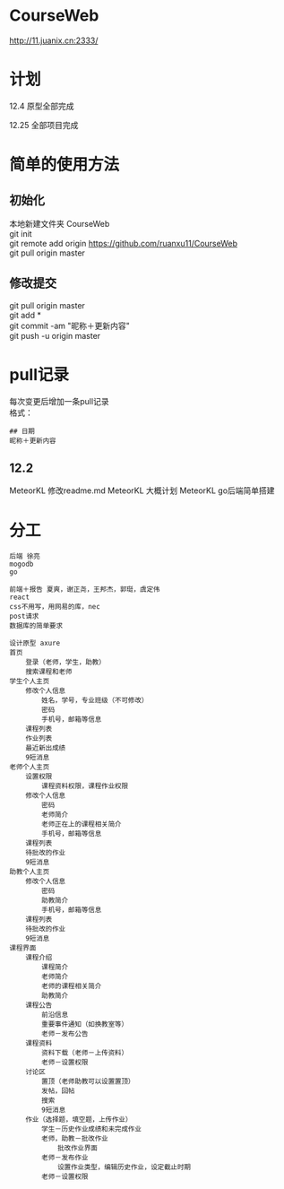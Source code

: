 # CourseWeb
http://11.juanix.cn:2333/

# 计划
12.4 原型全部完成

12.25 全部项目完成

# 简单的使用方法
## 初始化
本地新建文件夹 CourseWeb  
git init  
git remote add origin https://github.com/ruanxu11/CourseWeb  
git pull origin master  
## 修改提交
git pull origin master  
git add *  
git commit -am "昵称＋更新内容"  
git push -u origin master  

# pull记录
每次变更后增加一条pull记录  
格式：
```
## 日期
昵称＋更新内容
```
## 12.2
MeteorKL 修改readme.md
MeteorKL 大概计划
MeteorKL go后端简单搭建

# 分工
```
后端 徐亮  
mogodb  
go  
  
前端＋报告 夏爽，谢正尧，王邦杰，郭珽，虞定伟  
react  
css不用写，用网易的库，nec  
post请求  
数据库的简单要求  
  
设计原型 axure  
首页  
	登录（老师，学生，助教）  
	搜索课程和老师  
学生个人主页  
	修改个人信息  
		姓名，学号，专业班级（不可修改）  
		密码  
		手机号，邮箱等信息  
	课程列表  
	作业列表  
	最近新出成绩  
	9短消息  
老师个人主页  
	设置权限  
		课程资料权限，课程作业权限  
	修改个人信息  
		密码  
		老师简介  
		老师正在上的课程相关简介  
		手机号，邮箱等信息  
	课程列表  
	待批改的作业  
	9短消息  
助教个人主页  
	修改个人信息  
		密码  
		助教简介  
		手机号，邮箱等信息  
	课程列表  
	待批改的作业  
	9短消息  
课程界面  
	课程介绍  
		课程简介  
		老师简介  
		老师的课程相关简介  
		助教简介  
	课程公告  
		前沿信息  
		重要事件通知（如换教室等）  
		老师－发布公告  
	课程资料  
		资料下载（老师－上传资料）  
		老师－设置权限  
	讨论区  
		置顶（老师助教可以设置置顶）  
		发帖，回帖  
		搜索  
		9短消息  
	作业（选择题，填空题，上传作业）  
		学生－历史作业成绩和未完成作业  
		老师，助教－批改作业  
			批改作业界面  
		老师－发布作业  
			设置作业类型，编辑历史作业，设定截止时期  
		老师－设置权限  
```

